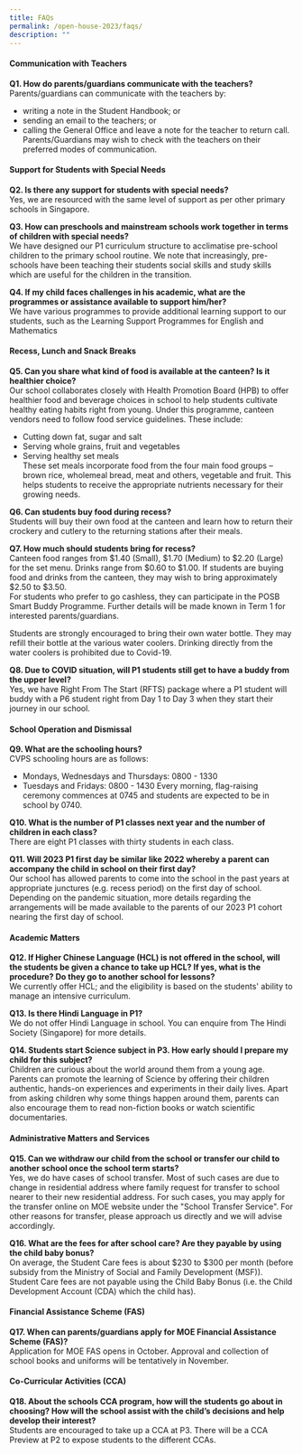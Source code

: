 ```yaml
---
title: FAQs
permalink: /open-house-2023/faqs/
description: ""
---
```

#### **Communication with Teachers**
**Q1. How do parents/guardians communicate with the teachers?** <br>
Parents/guardians can communicate with the teachers by:<br>
* writing a note in the Student Handbook; or
* sending an email to the teachers; or
* calling the General Office and leave a note for the teacher to return call.
Parents/Guardians may wish to check with the teachers on their preferred modes of communication.

#### **Support for Students with Special Needs** <br>
**Q2. Is there any support for students with special needs?** <br>
Yes, we are resourced with the same level of support as per other primary schools in Singapore.

**Q3. How can preschools and mainstream schools work together in terms of children with special needs?**<br>
We have designed our P1 curriculum structure to acclimatise pre-school children to the primary school routine. We note that increasingly, pre-schools have been teaching their students social skills and study skills which are useful for the children in the transition.

**Q4. If my child faces challenges in his academic, what are the programmes or assistance available to support him/her?**<br>
We have various programmes to provide additional learning support to our students, such as the Learning Support Programmes for English and Mathematics
 
#### **Recess, Lunch and Snack Breaks**
**Q5. Can you share what kind of food is available at the canteen? Is it healthier choice?** <br>
Our school collaborates closely with Health Promotion Board (HPB) to offer healthier food and beverage choices in school to help students cultivate healthy eating habits right from young.
Under this programme, canteen vendors need to follow food service guidelines. These include: <br>
* Cutting down fat, sugar and salt
* Serving whole grains, fruit and vegetables
* Serving healthy set meals <br>
These set meals incorporate food from the four main food groups – brown rice, wholemeal bread, meat and others, vegetable and fruit. This helps students to receive the appropriate nutrients necessary for their growing needs.

**Q6. Can students buy food during recess?** <br>
Students will buy their own food at the canteen and learn how to return their crockery and cutlery to the returning stations after their meals.

**Q7. How much should students bring for recess?** <br>
Canteen food ranges from $1.40 (Small), $1.70 (Medium) to $2.20 (Large) for the set menu. Drinks range from $0.60 to $1.00. If students are buying food and drinks from the canteen, they may wish to bring approximately $2.50 to $3.50. <br>
For students who prefer to go cashless, they can participate in the POSB Smart Buddy Programme. Further details will be made known in Term 1 for interested parents/guardians. <br>

Students are strongly encouraged to bring their own water bottle. They may refill their bottle at the various water coolers. Drinking directly from the water coolers is prohibited due to Covid-19.

**Q8. Due to COVID situation, will P1 students still get to have a buddy from the upper level?** <br>
Yes, we have Right From The Start (RFTS) package where a P1 student will buddy with a P6 student right from Day 1 to Day 3 when they start their journey in our school. 

#### **School Operation and Dismissal**
**Q9. What are the schooling hours?** <br>
CVPS schooling hours are as follows: <br>
* Mondays, Wednesdays and Thursdays: 0800 - 1330
* Tuesdays and Fridays: 0800 - 1430
Every morning, flag-raising ceremony commences at 0745 and students are expected to be in school by 0740. 

**Q10. What is the number of P1 classes next year and the number of children in each class?** <br>
There are eight P1 classes with thirty students in each class.

**Q11. Will 2023 P1 first day be similar like 2022 whereby a parent can accompany the child in school on their first day?** <br>
Our school has allowed parents to come into the school in the past years at appropriate junctures (e.g. recess period) on the first day of school. Depending on the pandemic situation, more details regarding the arrangements will be made available to the parents of our 2023 P1 cohort nearing the first day of school. 
 
#### **Academic Matters** 
**Q12. If Higher Chinese Language (HCL) is not offered in the school, will the students be given a chance to take up HCL? If yes, what is the procedure? Do they go to another school for lessons?** <br>
We currently offer HCL; and the eligibility is based on the students' ability to manage an intensive curriculum.

**Q13. Is there Hindi Language in P1?** <br>
We do not offer Hindi Language in school. You can enquire from The Hindi Society (Singapore) for more details.

**Q14. Students start Science subject in P3. How early should I prepare my child for this subject?** <br>
Children are curious about the world around them from a young age. Parents can promote the learning of Science by offering their children authentic, hands-on experiences and experiments in their daily lives. Apart from asking children why some things happen around them, parents can also encourage them to read non-fiction books or watch scientific documentaries.  

#### **Administrative Matters and Services**
**Q15. Can we withdraw our child from the school or transfer our child to another school once the school term starts?** <br>
Yes, we do have cases of school transfer. Most of such cases are due to change in residential address where family request for transfer to school nearer to their new residential address. For such cases, you may apply for the transfer online on MOE website under the "School Transfer Service". For other reasons for transfer, please approach us directly and we will advise accordingly.

**Q16. What are the fees for after school care? Are they payable by using the child baby bonus?** <br>
On average, the Student Care fees is about $230 to $300 per month (before subsidy from the Ministry of Social and Family Development (MSF)). Student Care fees are not payable using the Child Baby Bonus (i.e. the Child Development Account (CDA) which the child has).


#### **Financial Assistance Scheme (FAS)**
**Q17. When can parents/guardians apply for MOE Financial Assistance Scheme (FAS)?** <br>
Application for MOE FAS opens in October. Approval and collection of school books and uniforms will be tentatively in November.
 
#### **Co-Curricular Activities (CCA)**
**Q18. About the schools CCA program, how will the students go about in choosing? How will the school assist with the child’s decisions and help develop their interest?** <br>
 Students are encouraged to take up a CCA at P3. There will be a CCA Preview at P2 to expose students to the different CCAs.